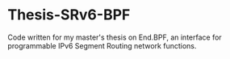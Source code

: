 # Thesis-SRv6-BPF
Code written for my master's thesis on End.BPF, an interface for programmable IPv6 Segment Routing network functions.
